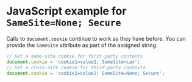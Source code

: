 <!--
 Copyright 2019 Google Inc.

 Licensed under the Apache License, Version 2.0 (the "License");
 you may not use this file except in compliance with the License.
 You may obtain a copy of the License at

     http://www.apache.org/licenses/LICENSE-2.0

 Unless required by applicable law or agreed to in writing, software
 distributed under the License is distributed on an "AS IS" BASIS,
 WITHOUT WARRANTIES OR CONDITIONS OF ANY KIND, either express or implied.
 See the License for the specific language governing permissions and
 limitations under the License.
-->

# JavaScript example for `SameSite=None; Secure`

Calls to `document.cookie` continue to work as they have before. You can provide
the `SameSite` attribute as part of the assigned string.

```js
// Set a same-site cookie for first-party contexts
document.cookie = 'cookie1=value1; SameSite=Lax';
// Set a cross-site cookie for third-party contexts
document.cookie = 'cookie2=value2; SameSite=None; Secure';
```

